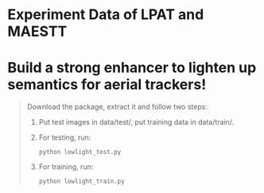 # Experiment Data of LPAT and MAESTT

# Build a strong enhancer to lighten up semantics for aerial trackers!
>Download the package, extract it and follow two steps:
>
>1. Put test images in data/test/, put training data in data/train/.
>
>2. For testing, run:
>
>     ```
>     python lowlight_test.py
>     ```
>
>3. For training, run:
>
>     ```
>     python lowlight_train.py
>     ```

